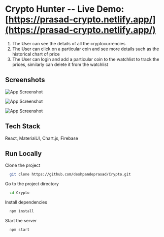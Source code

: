 # Crypto Hunter -- Live Demo: [https://prasad-crypto.netlify.app/](https://prasad-crypto.netlify.app/)

1. The User can see the details of all the cryptocurrencies
2. The User can click on a particular coin and see more details such as the historical chart of price
3. The User can login and add a particular coin to the watchlist to track the prices, similarly can delete it from the watchlist

## Screenshots

![App Screenshot](https://github.com/deshpandeprasad/Crypto/assets/113398599/49702ee9-028d-4735-aa25-d1580da8f6f8)

![App Screenshot](https://github.com/deshpandeprasad/Crypto/assets/113398599/14062b64-5716-466e-b7bc-2c2e25ae257b)

![App Screenshot](https://github.com/deshpandeprasad/Crypto/assets/113398599/7c5c1dc7-5c4b-4d7a-859c-9a8ace9b0245)

## Tech Stack

React, MaterialUI, Chart.js, Firebase

## Run Locally

Clone the project

```bash
  git clone https://github.com/deshpandeprasad/Crypto.git
```

Go to the project directory

```bash
  cd Crypto
```

Install dependencies

```bash
  npm install
```

Start the server

```bash
  npm start
```
